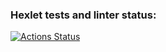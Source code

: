 ### Hexlet tests and linter status:
[![Actions Status](https://github.com/Lodusz/java-project-61/actions/workflows/hexlet-check.yml/badge.svg)](https://github.com/Lodusz/java-project-61/actions)